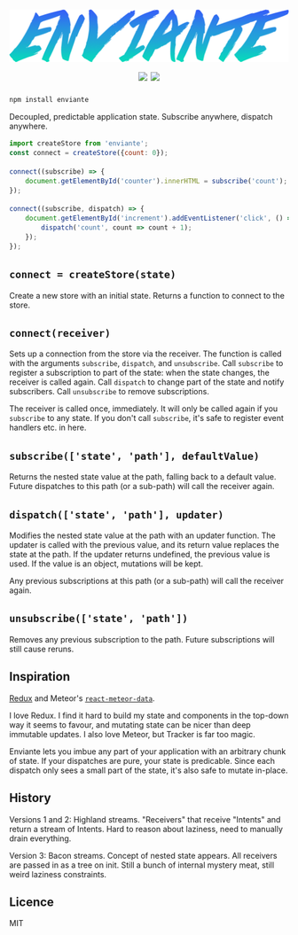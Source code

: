 <h1 align="center">
	<img src="/logo.png" width="600"><br>
	<a href="https://npmjs.org/package/enviante"><img src="https://badge.fury.io/js/enviante.svg"></a>
	<a href="https://travis-ci.org/quarterto/Enviante"><img src="https://travis-ci.org/quarterto/Enviante.svg"></a>
</h1>

```sh
npm install enviante
```

Decoupled, predictable application state. Subscribe anywhere, dispatch anywhere.

```js
import createStore from 'enviante';
const connect = createStore({count: 0});

connect((subscribe) => {
	document.getElementById('counter').innerHTML = subscribe('count');
});

connect((subscribe, dispatch) => {
	document.getElementById('increment').addEventListener('click', () => {		
		dispatch('count', count => count + 1);
	});
});

```

`connect = createStore(state)`
---

Create a new store with an initial state. Returns a function to connect to the store.

`connect(receiver)`
---

Sets up a connection from the store via the receiver. The function is called with the arguments `subscribe`, `dispatch`, and `unsubscribe`. Call `subscribe` to register a subscription to part of the state: when the state changes, the receiver is called again. Call `dispatch` to change part of the state and notify subscribers. Call `unsubscribe` to remove subscriptions.

The receiver is called once, immediately. It will only be called again if you `subscribe` to any state. If you don't call `subscribe`, it's safe to register event handlers etc. in here.

`subscribe(['state', 'path'], defaultValue)`
---

Returns the nested state value at the path, falling back to a default value. Future dispatches to this path (or a sub-path) will call the receiver again.

`dispatch(['state', 'path'], updater)`
---
Modifies the nested state value at the path with an updater function. The updater is called with the previous value, and its return value replaces the state at the path. If the updater returns undefined, the previous value is used. If the value is an object, mutations will be kept.

Any previous subscriptions at this path (or a sub-path) will call the receiver again.

`unsubscribe(['state', 'path'])`
---

Removes any previous subscription to the path. Future subscriptions will still cause reruns.

Inspiration
---

[Redux](https://github.com/react/redux) and Meteor's [`react-meteor-data`]().

I love Redux. I find it hard to build my state and components in the top-down way it seems to favour, and mutating state can be nicer than deep immutable updates. I also love Meteor, but Tracker is far too magic.

Enviante lets you imbue any part of your application with an arbitrary chunk of state. If your dispatches are pure, your state is predicable. Since each dispatch only sees a small part of the state, it's also safe to mutate in-place.

History
---

Versions 1 and 2: Highland streams. "Receivers" that receive "Intents" and return a stream of Intents. Hard to reason about laziness, need to manually drain everything.

Version 3: Bacon streams. Concept of nested state appears. All receivers are passed in as a tree on init. Still a bunch of internal mystery meat, still weird laziness constraints.

Licence
---
MIT
